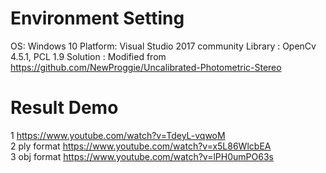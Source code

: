 # Environment Setting
OS: Windows 10
Platform: Visual Studio 2017 community
Library : OpenCv 4.5.1, PCL 1.9
Solution : Modified from https://github.com/NewProggie/Uncalibrated-Photometric-Stereo
# Result Demo
1  https://www.youtube.com/watch?v=TdeyL-vqwoM  \
2 ply format  https://www.youtube.com/watch?v=x5L86WlcbEA \
3 obj format  https://www.youtube.com/watch?v=lPH0umPO63s 
